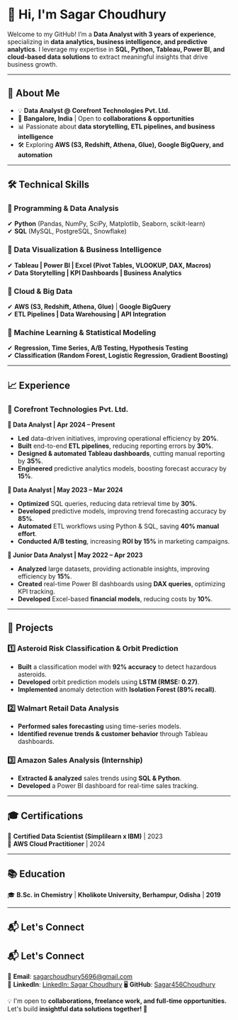 # 👋 Hi, I'm Sagar Choudhury  

Welcome to my GitHub! I’m a **Data Analyst with 3 years of experience**, specializing in **data analytics, business intelligence, and predictive analytics**. I leverage my expertise in **SQL, Python, Tableau, Power BI, and cloud-based data solutions** to extract meaningful insights that drive business growth.  

---  

## 🚀 **About Me**  
- 💡 **Data Analyst @ Corefront Technologies Pvt. Ltd.**  
- 📍 **Bangalore, India** | Open to **collaborations & opportunities**  
- 📊 Passionate about **data storytelling, ETL pipelines, and business intelligence**  
- 🛠 Exploring **AWS (S3, Redshift, Athena, Glue), Google BigQuery, and automation**  

---  

## 🛠 **Technical Skills**  
### **📌 Programming & Data Analysis**  
✔ **Python** (Pandas, NumPy, SciPy, Matplotlib, Seaborn, scikit-learn)  
✔ **SQL** (MySQL, PostgreSQL, Snowflake)  

### **📌 Data Visualization & Business Intelligence**  
✔ **Tableau | Power BI | Excel (Pivot Tables, VLOOKUP, DAX, Macros)**  
✔ **Data Storytelling | KPI Dashboards | Business Analytics**  

### **📌 Cloud & Big Data**  
✔ **AWS (S3, Redshift, Athena, Glue)** | **Google BigQuery**  
✔ **ETL Pipelines | Data Warehousing | API Integration**  

### **📌 Machine Learning & Statistical Modeling**  
✔ **Regression, Time Series, A/B Testing, Hypothesis Testing**  
✔ **Classification (Random Forest, Logistic Regression, Gradient Boosting)**  

---

## 📈 **Experience**  
### **💼 Corefront Technologies Pvt. Ltd.**  
**📌 Data Analyst | Apr 2024 – Present**  
- **Led** data-driven initiatives, improving operational efficiency by **20%**.  
- **Built** end-to-end **ETL pipelines**, reducing reporting errors by **30%**.  
- **Designed & automated** **Tableau dashboards**, cutting manual reporting by **35%**.  
- **Engineered** predictive analytics models, boosting forecast accuracy by **15%**.  

**📌 Data Analyst | May 2023 – Mar 2024**  
- **Optimized** SQL queries, reducing data retrieval time by **30%**.  
- **Developed** predictive models, improving trend forecasting accuracy by **85%**.  
- **Automated** ETL workflows using Python & SQL, saving **40% manual effort**.  
- **Conducted A/B testing**, increasing **ROI by 15%** in marketing campaigns.  

**📌 Junior Data Analyst | May 2022 – Apr 2023**  
- **Analyzed** large datasets, providing actionable insights, improving efficiency by **15%**.  
- **Created** real-time Power BI dashboards using **DAX queries**, optimizing KPI tracking.  
- **Developed** Excel-based **financial models**, reducing costs by **10%**.  

---

## 🔬 **Projects**  
### **1️⃣ Asteroid Risk Classification & Orbit Prediction**  
- **Built** a classification model with **92% accuracy** to detect hazardous asteroids.  
- **Developed** orbit prediction models using **LSTM (RMSE: 0.27)**.  
- **Implemented** anomaly detection with **Isolation Forest (89% recall)**.  

### **2️⃣ Walmart Retail Data Analysis**  
- **Performed sales forecasting** using time-series models.  
- **Identified revenue trends & customer behavior** through Tableau dashboards.  

### **3️⃣ Amazon Sales Analysis (Internship)**  
- **Extracted & analyzed** sales trends using **SQL & Python**.  
- **Developed** a Power BI dashboard for real-time sales tracking.  

---

## 🎓 **Certifications**  
📜 **Certified Data Scientist (Simplilearn x IBM)** | 2023  
📜 **AWS Cloud Practitioner** | 2024  

---

## 📚 **Education**  
🎓 **B.Sc. in Chemistry** | **Kholikote University, Berhampur, Odisha** | **2019**  

---

## 📬 **Let's Connect**  
## 📬 Let's Connect
📧 **Email**: [sagarchoudhury5696@gmail.com](mailto:sagarchoudhury5696@gmail.com)  
🔗 **LinkedIn**: [LinkedIn: Sagar Choudhury](https://www.linkedin.com/in/sagar-choudhury-018383264/)
🖥 **GitHub**: [Sagar456Choudhury](https://github.com/Sagar456Choudhury)  

💡 I'm open to **collaborations, freelance work, and full-time opportunities.** Let's build **insightful data solutions together! 🚀**  

